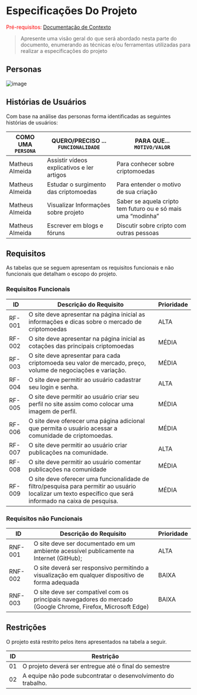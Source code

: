 # Especificações Do Projeto

<span style="color:red">Pré-requisitos: <a href="1-Contexto.md"> Documentação de Contexto</a></span>

> Apresente uma visão geral do que será abordado nesta parte do
> documento, enumerando as técnicas e/ou ferramentas utilizadas para
> realizar a especificações do projeto

## Personas
![image](https://user-images.githubusercontent.com/90854566/135323399-7e47d972-fd84-49d4-9580-29909e098604.png)


## Histórias de Usuários

Com base na análise das personas forma identificadas as seguintes histórias de usuários:

|COMO UMA `PERSONA`| QUERO/PRECISO ... `FUNCIONALIDADE` |PARA QUE... `MOTIVO/VALOR`                 |
|--------------------|------------------------------------|----------------------------------------|
|Matheus Almeida  | Assistir vídeos explicativos e ler artigos           | Para conhecer sobre criptomoedas               |
|Matheus Almeida       | Estudar o surgimento das criptomoedas                 | Para entender o motivo de sua criação |
|Matheus Almeida       |  Visualizar Informações sobre projeto                 | Saber se aquela cripto tem futuro ou e só mais uma “modinha” |
|Matheus Almeida       |  Escrever em blogs e fóruns	                         | Discutir sobre cripto com outras pessoas



## Requisitos

As tabelas que se seguem apresentam os requisitos funcionais e não funcionais que detalham o escopo do projeto.

### Requisitos Funcionais

|ID    | Descrição do Requisito  | Prioridade |
|------|-----------------------------------------|----|
|RF-001| O site deve apresentar na página inicial as informações e dicas sobre o mercado de criptomoedas | ALTA | 
|RF-002| O site deve apresentar na página inicial as cotações das principais criptomoedas   | MÉDIA |
|RF-003| O site deve apresentar para cada criptomoeda seu valor de mercado, preço, volume de negociações e variação. |  MÉDIA | 
|RF-004| O site deve permitir ao usuário cadastrar seu login e senha. |  ALTA | 
|RF-005| O site deve permitir ao usuário criar seu perfil no site assim como colocar uma imagem de perfil. |  MÉDIA | 
|RF-006| O site deve oferecer uma página adicional que permita o usuário acessar a comunidade de criptomoedas. |  MÉDIA | 
|RF-007| O site deve permitir ao usuário criar publicações na comunidade. |  ALTA | 
|RF-008| O site deve permitir ao usuário comentar publicações na comunidade |  MÉDIA | 
|RF-009| O site deve oferecer uma funcionalidade de filtro/pesquisa para permitir ao usuário localizar um texto específico que será informado na caixa de pesquisa. |  MÉDIA | 


### Requisitos não Funcionais

|ID     | Descrição do Requisito  |Prioridade |
|-------|-------------------------|----|
|RNF-001|O site deve ser documentado em um ambiente acessível publicamente na Internet (GitHub);  | ALTA | 
|RNF-002|O site deverá ser responsivo permitindo a visualização em qualquer dispositivo de forma adequada |  BAIXA |
|RNF-003|O site deve ser compatível com os principais navegadores do mercado (Google Chrome, Firefox, Microsoft Edge) |  BAIXA |






## Restrições

O projeto está restrito pelos itens apresentados na tabela a seguir.

|ID| Restrição                                             |
|--|-------------------------------------------------------|
|01| O projeto deverá ser entregue até o final do semestre |
|02| A equipe não pode subcontratar o desenvolvimento do trabalho.       |





